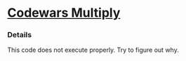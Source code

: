 # [Codewars Multiply](https://www.codewars.com/kata/50654ddff44f800200000004/python)

### Details
This code does not execute properly. Try to figure out why.